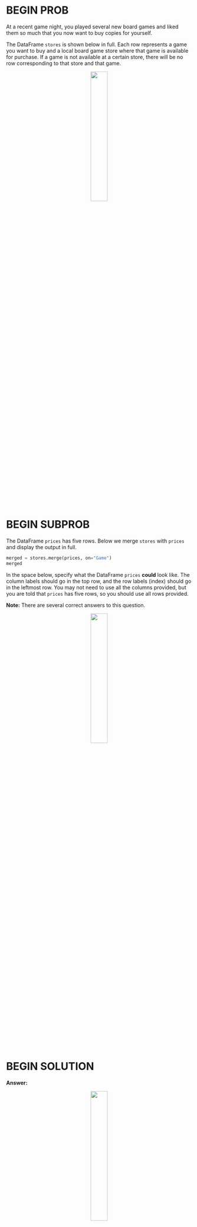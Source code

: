 # BEGIN PROB
At a recent game night, you played several new board games and liked them so much that you now want to buy copies for yourself.

The DataFrame `stores` is shown below in full. Each row represents a game you want to buy and a local board game store where that game is available for purchase. If a game is not available at a certain store, there will be no row corresponding to that store and that game.

<center><img src='../assets/images/wi23-final/stores.jpg' width=30%></center>

# BEGIN SUBPROB
The DataFrame `prices` has five rows. Below we merge `stores` with `prices` and display the output in full.

```py
merged = stores.merge(prices, on="Game")
merged
```

In the space below, specify what the DataFrame `prices` **could** look like. The column
labels should go in the top row, and the row labels (index) should go in the leftmost row. You may not need to use all the columns provided, but you are told that `prices` has five rows, so you should use all rows provided.

**Note:** There are several correct answers to this question.

<center><img src='../assets/images/wi23-final/blank_df.jpg' width=30%></center>

# BEGIN SOLUTION

**Answer:** 

<center><img src='../assets/images/wi23-final/filled_prices.jpg' width=30%></center>

We can use the `merged` DataFrame to figure out the prices that correlate to each game in `stores`. We see in `merged` the price for *Tickets to Ride* should be 47.99, so we create a row for that game. We repeat this process to find the remaining rows. Since we know that `prices` have 5 rows we then make a game and price up. Note that in the solution above the last row (index 4) has `“Sushi Go”` and `9.99`. These can be any game or any price that is not listed in indexes 0 to 4. This is because `prices` has 5 rows and when we use `.merge()` since the game `“Sushi Go”` is not in `stores` it will not be added.

<average>84</average>

# END SOLUTION

# END SUBPROB

Suppose `merged` now contains all the available games and their corresponding prices at each store (in particular, a given game is sold for the same price at all stores). You want to buy as many games as possible but you only want to go to one store. Which store should you go to maximize the number of games you can buy?

Fill in the blanks so that `where_to_go` evaluates to the name of the store you should buy your games from.

```py
where_to_go = (merged.groupby("Store").__(a)__.sort_values(by="Price", ascending=False).__(b)__)
```

# BEGIN SUBPROB
What goes in blank (a)?

( ) min()
( ) max()
( ) count()
( ) mean()

# BEGIN SOLUTION

**Answer:** `count()`

The problem asks us which store would allow us to buy as many games as possible. The provided code is `merge.groupby(“Store”).__a__`. We want to use the aggregate method that allows us to find the number of games in each store. The aggregation method for this would be `count()`.

<average>87</average>

# END SOLUTION

# END SUBPROB

# BEGIN SUBPROB
What goes in blank (b)?

<left><img src='../assets/images/wi23-final/solution_box.jpg' width=35%></left>

# BEGIN SOLUTION

**Answer:** `index[0]`

Recall `groupby()` will cause the unique values from the column `“Store”` to be in the index. The remaining part of the code sorts the DataFrame so that the store with the most games is at the top. This means the row at index 0 has the store and most number of games inside of the DataFrame. To grab the element at the 1st index we simply do `index[0]`.

<average>53</average>

# END SOLUTION

# END SUBPROB

# BEGIN SUBPROB
Suppose you go to the store `where_to_go` and buy one copy of each of the available games that you enjoyed at game night. How much money will you spend? Write **one line of code** that evaluates to the answer, using the `merged` DataFrame and no others.

<left><img src='../assets/images/wi23-final/solution_box.jpg' width=35%></left>

# BEGIN SOLUTION

**Answer:** `merged[merged.get(“Store”) == where_to_go].get(“Price”).sum()`

We want to figure out how much money we would spend if we went to `where_to_go`, which is the store where we can buy as many games as possible. We can simply query the merged DataFrame to only contain the rows where the store is equal to `where_to_go`. We then can simply get the `“Price”` column and add all of the values up by doing `.sum()` on the Series.

<average>74</average>

# END SOLUTION

# END SUBPROB

# END PROB
